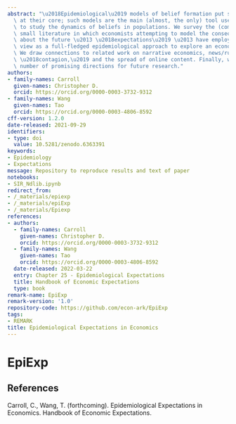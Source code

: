 ```yaml
---
abstract: "\u2018Epidemiological\u2019 models of belief formation put social interactions\
  \ at their core; such models are the main (almost, the only) tool used by non-economists\
  \ to study the dynamics of beliefs in populations. We survey the (comparatively)\
  \ small literature in which economists attempting to model the consequences of beliefs\
  \ about the future \u2013 \u2018expectations\u2019 \u2013 have employed what we\
  \ view as a full-fledged epidemiological approach to explore an economic question.\
  \ We draw connections to related work on narrative economics, news/rumor spreading,\
  \ \u2018contagion,\u2019 and the spread of online content. Finally, we discuss a\
  \ number of promising directions for future research."
authors:
- family-names: Carroll
  given-names: Christopher D.
  orcid: https://orcid.org/0000-0003-3732-9312
- family-names: Wang
  given-names: Tao
  orcid: https://orcid.org/0000-0003-4806-8592
cff-version: 1.2.0
date-released: 2021-09-29
identifiers:
- type: doi
  value: 10.5281/zenodo.6363391
keywords:
- Epidemiology
- Expectations
message: Repository to reproduce results and text of paper
notebooks:
- SIR_Ndlib.ipynb
redirect_from:
- /_materials/epiexp
- /_materials/epiExp
- /_materials/Epiexp
references:
- authors:
  - family-names: Carroll
    given-names: Christopher D.
    orcid: https://orcid.org/0000-0003-3732-9312
  - family-names: Wang
    given-names: Tao
    orcid: https://orcid.org/0000-0003-4806-8592
  date-released: 2022-03-22
  entry: Chapter 25 - Epidemiological Expectations
  title: Handbook of Economic Expectations
  type: book
remark-name: EpiExp
remark-version: '1.0'
repository-code: https://github.com/econ-ark/EpiExp
tags:
- REMARK
title: Epidemiological Expectations in Economics
---
```


# EpiExp

## References
Carroll, C., Wang, T. (forthcoming). Epidemiological Expectations in Economics. Handbook of Economic Expectations.

